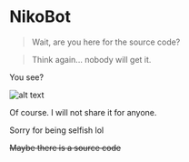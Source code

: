 # NikoBot
>Wait, are you here for the source code?

>Think again... nobody will get it.

You see?

![alt text](http://i.imgur.com/pu8P4Z2.png "*peeking intensifies*")

Of course. I will not share it for anyone.

Sorry for being selfish lol

~~Maybe there is a source code~~
